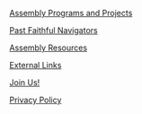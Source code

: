 <a href="/proj">Assembly Programs and Projects</a>

<a href="/past">Past Faithful Navigators</a>

<a href="/res">Assembly Resources</a>

<a href="/ext">External Links</a>

<a href="/join">Join Us!</a>

<a href="/priv">Privacy Policy</a>
